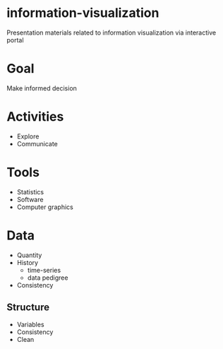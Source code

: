 # information-visualization
Presentation materials related to information visualization via interactive portal

# Goal
Make informed decision

# Activities
* Explore
* Communicate
 
# Tools
* Statistics
* Software
* Computer graphics

# Data
* Quantity
* History
  * time-series
  * data pedigree
* Consistency

## Structure
* Variables
* Consistency
* Clean

